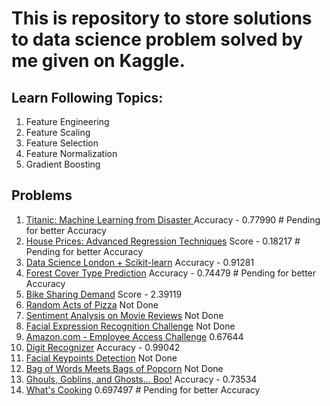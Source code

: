 # This is repository to store solutions to data science problem solved by me given on Kaggle.
## Learn Following Topics:
1. Feature Engineering
2. Feature Scaling
3. Feature Selection
4. Feature Normalization
5. Gradient Boosting

## Problems
1. [Titanic: Machine Learning from Disaster ](https://www.kaggle.com/c/titanic)  Accuracy - 0.77990 # Pending for better Accuracy
2. [House Prices: Advanced Regression Techniques](https://www.kaggle.com/c/house-prices-advanced-regression-techniques) Score - 0.18217 # Pending for better Accuracy
3. [Data Science London + Scikit-learn](https://www.kaggle.com/c/data-science-london-scikit-learn) Accuracy - 0.91281
4. [Forest Cover Type Prediction](https://www.kaggle.com/c/forest-cover-type-prediction) Accuracy - 0.74479 # Pending for better Accuracy
5. [Bike Sharing Demand](https://www.kaggle.com/c/bike-sharing-demand) Score - 2.39119
6. [Random Acts of Pizza](https://www.kaggle.com/c/random-acts-of-pizza) Not Done
7. [Sentiment Analysis on Movie Reviews](http://www.kaggle.com/c/sentiment-analysis-on-movie-reviews) Not Done
8. [Facial Expression Recognition Challenge](https://www.kaggle.com/c/challenges-in-representation-learning-facial-expression-recognition-challenge/data) Not Done
9. [Amazon.com - Employee Access Challenge](https://www.kaggle.com/c/amazon-employee-access-challenge/data) 0.67644
10. [Digit Recognizer](https://www.kaggle.com/c/digit-recognizer) Accuracy - 0.99042
11. [Facial Keypoints Detection](https://www.kaggle.com/c/facial-keypoints-detection) Not Done
12. [Bag of Words Meets Bags of Popcorn](https://www.kaggle.com/c/word2vec-nlp-tutorial) Not Done
13.	[Ghouls, Goblins, and Ghosts... Boo!](https://www.kaggle.com/c/ghouls-goblins-and-ghosts-boo) Accuracy - 0.73534
14. [What's Cooking](https://www.kaggle.com/c/whats-cooking-kernels-only/overview) 0.697497  # Pending for better Accuracy